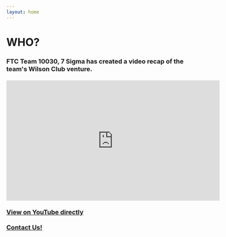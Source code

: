 ```yaml
---
layout: home
---
```

<div class="logo-box">
	<h1>WHO?</h1>
</div>
<div class="information">
	<h3>
	FTC Team 10030, 7 Sigma has created a video recap of the team's Wilson Club venture.
	<br>
	<br>
	<iframe width="560" height="315" src="https://www.youtube.com/embed/NFXuoNIAdgc?rel=0&amp;controls=0&amp;showinfo=0" frameborder="0" allow="autoplay; encrypted-media" allowfullscreen></iframe>
	<br>
	<br>
	<a href="https://www.youtube.com/watch?v=NFXuoNIAdgc&feature=youtu.be" target="_blank">View on YouTube directly</a>
	<br>
	<br>
	<A HREF="mailto:7sigmarobotics@gmail.com?&Subject=7%20sigma%20robotics%20Q%26A%20inquiry%20Wilson Video">Contact Us!</A>
	</h3>
</div>
